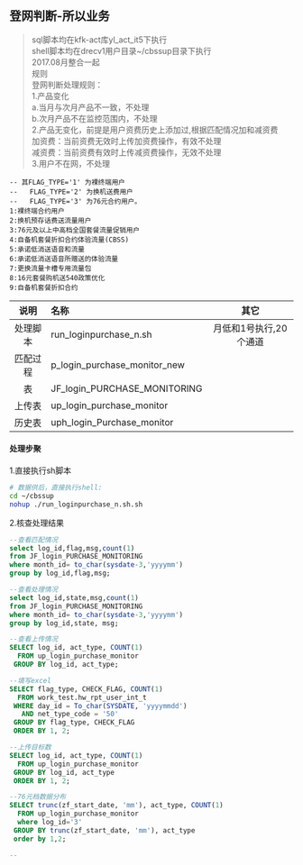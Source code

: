 ## 登网判断-所以业务

> sql脚本均在kfk-act库yl\_act\_it5下执行  
> shell脚本均在drecv1用户目录~/cbssup目录下执行  
> 2017.08月整合一起  
> 规则  
>   登网判断处理规则：  
>     1.产品变化  
>         a.当月与次月产品不一致，不处理  
>         b.次月产品不在监控范围内，不处理  
>     2.产品无变化，前提是用户资费历史上添加过,根据匹配情况加和减资费  
>         加资费：当前资费无效时上传加资费操作，有效不处理  
>         减资费：当前资费有效时上传减资费操作，无效不处理  
>     3.用户不在网，不处理

```
-- 其FLAG_TYPE='1' 为裸终端用户
--   FLAG_TYPE='2' 为换机送费用户
--   FLAG_TYPE='3' 为76元合约用户。
1:裸终端合约用户 
2:换机预存话费送流量用户  
3:76元及以上中高档全国套餐流量促销用户 
4:自备机套餐折扣合约体验流量(CBSS) 
5:承诺低消送语音和流量 
6:承诺低消送语音所赠送的体验流量 
7:更换流量卡槽专用流量包
8:16元套餐购机送540政策优化  
9:自备机套餐折扣合约
```

| 说明 | 名称 | 其它 |
| :---: | :--- | :---: |
| 处理脚本 | run\_loginpurchase\_n.sh | 月低和1号执行,20个通道 |
| 匹配过程 | p\_login\_purchase\_monitor\_new |  |
| 表 | JF\_login\_PURCHASE\_MONITORING |  |
| 上传表 | up\_login\_purchase\_monitor |  |
| 历史表 | uph\_login\_Purchase\_monitor |  |

#### 处理步聚

1.直接执行sh脚本

```sh
# 数据供后，直接执行shell:
cd ~/cbssup
nohup ./run_loginpurchase_n.sh.sh
```

2.核查处理结果

```sql
--查看匹配情况
select log_id,flag,msg,count(1) 
from JF_login_PURCHASE_MONITORING 
where month_id= to_char(sysdate-3,'yyyymm')
group by log_id,flag,msg;

--查看处理情况
select log_id,state,msg,count(1) 
from JF_login_PURCHASE_MONITORING 
where month_id= to_char(sysdate-3,'yyyymm')
group by log_id,state, msg;

--查看上传情况
SELECT log_id, act_type, COUNT(1)
  FROM up_login_purchase_monitor
 GROUP BY log_id, act_type;

--填写excel
SELECT flag_type, CHECK_FLAG, COUNT(1)
  FROM work_test.hw_rpt_user_int_t
 WHERE day_id = To_char(SYSDATE, 'yyyymmdd')
   AND net_type_code = '50'
 GROUP BY flag_type, CHECK_FLAG
 ORDER BY 1, 2;

--上传目标数
SELECT log_id, act_type, COUNT(1)
  FROM up_login_purchase_monitor
 GROUP BY log_id, act_type
 ORDER BY 1, 2;

--76元档数据分布
SELECT trunc(zf_start_date, 'mm'), act_type, COUNT(1)
  FROM up_login_purchase_monitor
  where log_id='3'
 GROUP BY trunc(zf_start_date, 'mm'), act_type
 order by 1,2;

--
```



